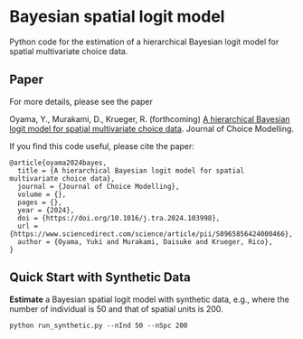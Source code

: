 # Bayesian spatial logit model
Python code for the estimation of a hierarchical Bayesian logit model for spatial multivariate choice data.

## Paper
For more details, please see the paper

Oyama, Y., Murakami, D., Krueger, R. (forthcoming) [A hierarchical Bayesian logit model for spatial multivariate choice data](https://ssrn.com/abstract=4673510). Journal of Choice Modelling. 

If you find this code useful, please cite the paper:
```
@article{oyama2024bayes,
  title = {A hierarchical Bayesian logit model for spatial multivariate choice data},
  journal = {Journal of Choice Modelling},
  volume = {},
  pages = {},
  year = {2024},
  doi = {https://doi.org/10.1016/j.tra.2024.103998},
  url = {https://www.sciencedirect.com/science/article/pii/S0965856424000466},
  author = {Oyama, Yuki and Murakami, Daisuke and Krueger, Rico},
}
```

## Quick Start with Synthetic Data
**Estimate** a Bayesian spatial logit model with synthetic data, e.g., where the number of individual is 50 and that of spatial units is 200.

```
python run_synthetic.py --nInd 50 --nSpc 200
```
